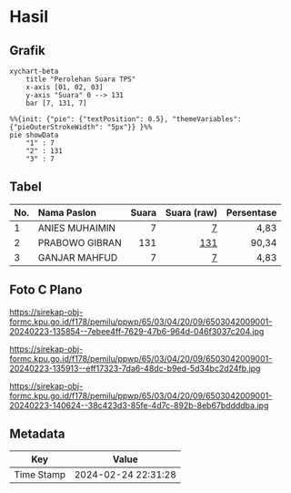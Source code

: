 # Hasil

## Grafik

```mermaid
xychart-beta
    title "Perolehan Suara TPS"
    x-axis [01, 02, 03]
    y-axis "Suara" 0 --> 131
    bar [7, 131, 7]
```

```mermaid
%%{init: {"pie": {"textPosition": 0.5}, "themeVariables": {"pieOuterStrokeWidth": "5px"}} }%%
pie showData
    "1" : 7
    "2" : 131
    "3" : 7
```

## Tabel

| No. | Nama Paslon    | Suara | Suara (raw) | Persentase |
|:--- |:-------------- | -----:| -----------:| ----------:|
| 1   | ANIES MUHAIMIN | 7     | [7][p-1]    | 4,83       |
| 2   | PRABOWO GIBRAN | 131   | [131][p-2]  | 90,34      |
| 3   | GANJAR MAHFUD  | 7     | [7][p-3]    | 4,83       |


[p-1]: https://github.com/gigit-pemilu/pemilu-2024-65-kalimantan-utara/blob/main/pilpres/hitung-suara/sub/65-kalimantan-utara/sub/03-nunukan/sub/04-lumbis/sub/2009-nainsid/sub/001-tps/sub/paslon-1.txt
[p-2]: https://github.com/gigit-pemilu/pemilu-2024-65-kalimantan-utara/blob/main/pilpres/hitung-suara/sub/65-kalimantan-utara/sub/03-nunukan/sub/04-lumbis/sub/2009-nainsid/sub/001-tps/sub/paslon-2.txt
[p-3]: https://github.com/gigit-pemilu/pemilu-2024-65-kalimantan-utara/blob/main/pilpres/hitung-suara/sub/65-kalimantan-utara/sub/03-nunukan/sub/04-lumbis/sub/2009-nainsid/sub/001-tps/sub/paslon-3.txt

## Foto C Plano

https://sirekap-obj-formc.kpu.go.id/f178/pemilu/ppwp/65/03/04/20/09/6503042009001-20240223-135854--7ebee4ff-7629-47b6-964d-046f3037c204.jpg

https://sirekap-obj-formc.kpu.go.id/f178/pemilu/ppwp/65/03/04/20/09/6503042009001-20240223-135913--eff17323-7da6-48dc-b9ed-5d34bc2d24fb.jpg

https://sirekap-obj-formc.kpu.go.id/f178/pemilu/ppwp/65/03/04/20/09/6503042009001-20240223-140624--38c423d3-85fe-4d7c-892b-8eb67bddddba.jpg


## Metadata

| Key        | Value               |
| ---------- | ------------------- |
| Time Stamp | 2024-02-24 22:31:28 |



